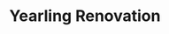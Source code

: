 ---
title: Yearling Renovation
description: This project showcases a main floor renovation consisting of mainly cabinets and an upstairs bathroom renovation.  Customer wanted to see the space with a specific style of cabinetry, tile, countertop, handles and pulls.  A new bathroom layout is also showcased.
bannerh1: Yearling Renovation
layout: post
slug: yearling-bathroom
thumbnail: img/Yearling1.jpg

heading: A Stellar Renovation Project

desc: This project showcases a main floor renovation consisting of mainly cabinets and an upstairs bathroom renovation.  Customer wanted to see the space with a specific style of cabinetry, tile, countertop, handles and pulls.  A new bathroom layout is also showcased.

video: https://player.vimeo.com/video/519107719
tour_link: https://www.inteck3d.com/tour/yearlingbath/index.html

photo1: img/Yearling2.jpg
photo2: img/Yearling3.jpg
photo3: img/Yearling4.jpg


cta: QUESTIONS ABOUT OUR SERVICES?
cta_sub: 
cta_link: /contact
---